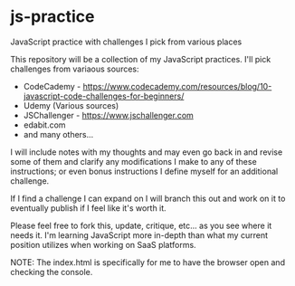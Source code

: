 # js-practice
 JavaScript practice with challenges I pick from various places

This repository will be a collection of my JavaScript practices. I'll pick challenges from variaous sources:
- CodeCademy - https://www.codecademy.com/resources/blog/10-javascript-code-challenges-for-beginners/ 
- Udemy (Various sources)
- JSChallenger - https://www.jschallenger.com
- edabit.com
- and many others...

I will include notes with my thoughts and may even go back in and revise some of them and clarify any modifications I make to any of these instructions; or even bonus instructions I define myself for an additional challenge.

If I find a challenge I can expand on I will branch this out and work on it to eventually publish if I feel like it's worth it.

Please feel free to fork this, update, critique, etc... as you see where it needs it. I'm learning JavaScript more in-depth than what my current position utilizes when working on SaaS platforms.

NOTE: The index.html is specifically for me to have the browser open and checking the console.